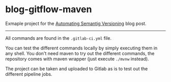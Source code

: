 # blog-gitflow-maven

Exmaple project for the [Automating Semantig Versioning](https://viesure.io/automating-semantic-versioning-with-maven) blog post.

------

All commands are found in the `.gitlab-ci.yml` file.

You can test the different commands locally by simply executing them in any shell.
You don't need maven to try out the different commands, the repository comes with maven wrapper (just execute `./mvnw` instead).

The project can be taken and uploaded to Gitlab as is to test out the different pipeline jobs.

